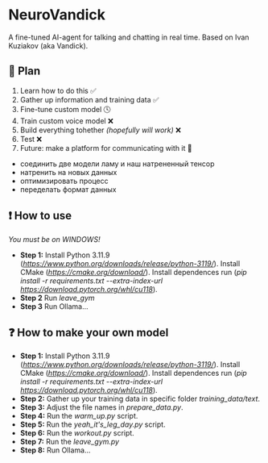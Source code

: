 # NeuroVandick

A fine-tuned AI-agent for talking and chatting in real time. Based on Ivan Kuziakov (aka Vandick).

## 🚀 Plan

1. Learn how to do this ✅
2. Gather up information and training data ✅
3. Fine-tune custom model 🕓
4. Train custom voice model ❌
5. Build everything tohether *(hopefully will work)* ❌
6. Test ❌
7. Future: make a platform for communicating with it 🚀

- соединить две модели ламу и наш натрененный тенсор
- натренить на новых данных
- оптимизировать процесс
- переделать формат данных

## ❗ How to use
*You must be on WINDOWS!*
* **Step 1:**
    Install Python 3.11.9 (*https://www.python.org/downloads/release/python-3119/*). Install CMake (*https://cmake.org/download/*). Install dependences run (*pip install -r requirements.txt --extra-index-url https://download.pytorch.org/whl/cu118*).
* **Step 2**
    Run *leave_gym*
* **Step 3**
    Run Ollama...

## ❓ How to make your own model
* **Step 1:**
    Install Python 3.11.9 (*https://www.python.org/downloads/release/python-3119/*). Install CMake (*https://cmake.org/download/*). Install dependences run (*pip install -r requirements.txt --extra-index-url https://download.pytorch.org/whl/cu118*).
* **Step 2:**
    Gather up your training data in specific folder *training_data/text*. 
* **Step 3:**
    Adjust the file names in *prepare_data.py*. 
* **Step 4:**
    Run the *warm_up.py* script.
* **Step 5:**
    Run the *yeah_it's_leg_day.py* script.
* **Step 6:**
    Run the *workout.py* script.
* **Step 7:**
    Run the *leave_gym.py*
* **Step 8:**
    Run Ollama...
